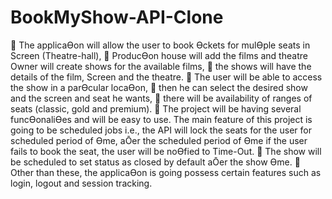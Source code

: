 <h1>BookMyShow-API-Clone</h1>
<p> 
 The applicaƟon will allow the user to book Ɵckets for mulƟple seats in Screen 
(Theatre-hall), 
 ProducƟon house will add the films and theatre Owner will create shows for 
the available films,
 the shows will have the details of the film, Screen and the theatre. 
 The user will be able to access the show in a parƟcular locaƟon, 
 then he can select the desired show and the screen and seat he wants, 
 there will be availability of ranges of seats (classic, gold and premium).
 The project will be having several funcƟonaliƟes and will be easy to use. The 
main feature of this project is going to be scheduled jobs i.e., the API will lock 
the seats for the user for scheduled period of Ɵme, aŌer the scheduled 
period of Ɵme if the user fails to book the seat, the user will be noƟfied to 
Time-Out.
 The show will be scheduled to set status as closed by default aŌer the show 
Ɵme.
 Other than these, the applicaƟon is going possess certain features such as 
login, logout and session tracking.
</p>
